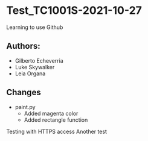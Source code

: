 # Test_TC1001S-2021-10-27
Learning to use Github

## Authors:
- Gilberto Echeverria
- Luke Skywalker
- Leia Organa

## Changes

- paint.py
	- Added magenta color
	- Added rectangle function

Testing with HTTPS access
Another test
